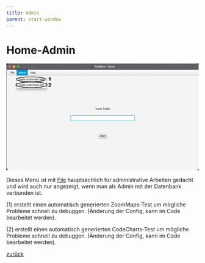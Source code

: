 ```yaml
---
title: Admin
parent: start-window
---
```

# Home-Admin

![Home-Admin](resources/ToolBoxAdmin.png)

Dieses Menü ist mit [File](home-file.md) hauptsächlich für administrative Arbeiten gedacht und wird auch nur angezeigt, wenn man als Admin mit der Datenbank verbunden ist.

(1) erstellt einen automatisch generierten ZoomMaps-Test um mögliche Probleme schnell zu debuggen. (Änderung der Config, kann im Code bearbeitet werden).

(2) erstellt einen automatisch generierten CodeCharts-Test um mögliche Probleme schnell zu debuggen. (Änderung der Config, kann im Code bearbeitet werden).

[zurück](toolbox.md)